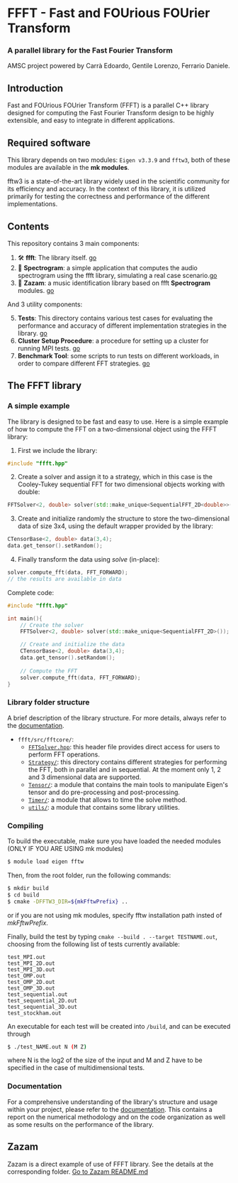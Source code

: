 # FFFT - Fast and FOUrious FOUrier Transform 
### A parallel library for the Fast Fourier Transform
AMSC project powered by Carrà Edoardo, Gentile Lorenzo, Ferrario Daniele.

## Introduction
Fast and FOUrious FOUrier Transform (FFFT) is a parallel C++ library designed for computing the Fast Fourier Transform design to be highly extensible, and easy to integrate in different applications.

## Required software

This library depends on two modules: `Eigen v3.3.9` and `fftw3`, both of these modules are available in the **mk modules**.


fftw3 is a state-of-the-art library widely used in the scientific community for its efficiency and accuracy. In the context of this library, it is utilized primarily for testing the correctness and performance of the different implementations.

## Contents
This repository contains 3 main components:

1. 🛠️ **ffft**: The library itself. [go](./ffft/)
2. 👻 **Spectrogram**: a simple application that computes the audio spectrogram using the ffft library, simulating a real case scenario.[go](./)
3. 🎵 **Zazam**: a music identification library based on ffft **Spectrogram** modules. [go](./zazam)

And 3 utility components:

5. **Tests**: This directory contains various test cases for evaluating the performance and accuracy of different implementation strategies in the library. [go](./test/)
6. **Cluster Setup Procedure**: a procedure for setting up a cluster for running MPI tests. [go](./MPI_Cluster_Setup)
7. **Benchmark Tool**: some scripts to run tests on different workloads, in order to compare different FFT strategies. [go](./benchmark/)


## The FFFT library
### A simple example
The library is designed to be fast and easy to use. Here is a simple example of how to compute the FFT on a two-dimensional object using the FFFT library:

1. First we include the library:
```c++
#include "ffft.hpp"
```

2. Create a solver and assign it to a strategy, which in this case is the Cooley-Tukey sequential FFT for two dimensional objects working with double: 
```c++
FFTSolver<2, double> solver(std::make_unique<SequentialFFT_2D<double>>());
 ```

3. Create and initialize randomly the structure to store the two-dimensional data of size 3x4, using the default wrapper provided by the library:
```c++
CTensorBase<2, double> data(3,4); 
data.get_tensor().setRandom();
```

4. Finally transform the data using *solve* (in-place):
```c++
solver.compute_fft(data, FFT_FORWARD);
// the results are available in data
```

Complete code:
```c++
#include "ffft.hpp"

int main(){
    // Create the solver
    FFTSolver<2, double> solver(std::make_unique<SequentialFFT_2D>());

    // Create and initialize the data
    CTensorBase<2, double> data(3,4); 
    data.get_tensor().setRandom();
    
    // Compute the FFT
    solver.compute_fft(data, FFT_FORWARD);
}

```


### Library folder structure
A brief description of the library structure. For more details, always refer to the [documentation](./doc/).
- `ffft/src/fftcore/`: 
    - [`FFTSolver.hpp`](./ffft/src/fftcore/FFTSolver.hpp): this header file provides direct access for users to perform FFT operations.
    - [`Strategy/`](./ffft/src/fftcore/Strategy): this directory contains different strategies for performing the FFT, both in parallel and in sequential. At the moment only 1, 2 and 3 dimensional data are supported.
    - [`Tensor/`](./ffft/src/fftcore/Tensor): a module that contains the main tools to manipulate Eigen's tensor and do pre-processing and post-processing.
    - [`Timer/`](./ffft/src/fftcore/Timer): a module that allows to time the solve method.
    - [`utils/`](./ffft/src/fftcore/utils): a module that contains some library utilities.

### Compiling
To build the executable, make sure you have loaded the needed modules (ONLY IF YOU ARE USING mk modules)
```bash
$ module load eigen fftw
```
Then, from the root folder, run the following commands:
```bash
$ mkdir build
$ cd build
$ cmake -DFFTW3_DIR=${mkFftwPrefix} ..
```
or if you are not using mk modules, specify fftw installation path insted of *mkFftwPrefix*.

Finally, build the test by typing `cmake --build . --target TESTNAME.out`, choosing from the following list of tests currently available:
```
test_MPI.out
test_MPI_2D.out
test_MPI_3D.out
test_OMP.out
test_OMP_2D.out
test_OMP_3D.out
test_sequential.out
test_sequential_2D.out
test_sequential_3D.out
test_stockham.out
```


An executable for each test will be created into `/build`, and can be executed through
```bash
$ ./test_NAME.out N (M Z)
```
where N is the log2 of the size of the input and M and Z have to be specified in the case of multidimensional tests.

### Documentation
For a comprehensive understanding of the library's structure and usage within your project, please refer to the [documentation](./doc/). This contains a report on the numerical methodology and on the code organization as well as some results on the performance of the library.
## Zazam
Zazam is a direct example of use of FFFT library. See the details at the corresponding folder.
[Go to Zazam README.md](./zazam/README.md)
